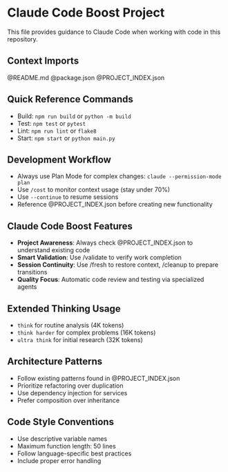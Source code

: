 # Claude Code Boost Project

This file provides guidance to Claude Code when working with code in this repository.

## Context Imports
@README.md
@package.json
@PROJECT_INDEX.json

## Quick Reference Commands
- Build: `npm run build` or `python -m build`
- Test: `npm test` or `pytest`
- Lint: `npm run lint` or `flake8`
- Start: `npm start` or `python main.py`

## Development Workflow
- Always use Plan Mode for complex changes: `claude --permission-mode plan`
- Use `/cost` to monitor context usage (stay under 70%)
- Use `--continue` to resume sessions
- Reference @PROJECT_INDEX.json before creating new functionality

## Claude Code Boost Features
- **Project Awareness**: Always check @PROJECT_INDEX.json to understand existing code
- **Smart Validation**: Use /validate to verify work completion
- **Session Continuity**: Use /fresh to restore context, /cleanup to prepare transitions
- **Quality Focus**: Automatic code review and testing via specialized agents

## Extended Thinking Usage
- `think` for routine analysis (4K tokens)
- `think harder` for complex problems (16K tokens)
- `ultra think` for initial research (32K tokens)

## Architecture Patterns
- Follow existing patterns found in @PROJECT_INDEX.json
- Prioritize refactoring over duplication
- Use dependency injection for services
- Prefer composition over inheritance

## Code Style Conventions
- Use descriptive variable names
- Maximum function length: 50 lines
- Follow language-specific best practices
- Include proper error handling
